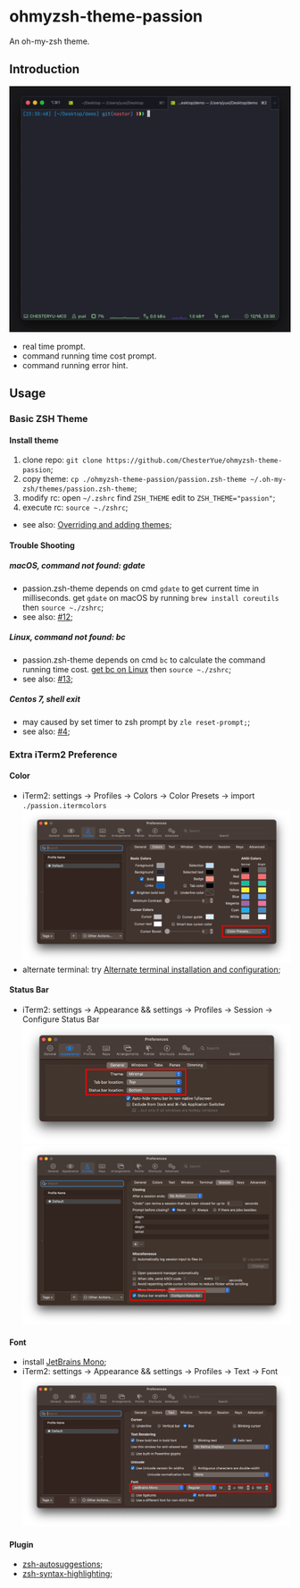 # ohmyzsh-theme-passion

An oh-my-zsh theme.

## Introduction

![passion](./image/passion.gif)

* real time prompt.
* command running time cost prompt.
* command running error hint.

## Usage

### Basic ZSH Theme

#### Install theme

1. clone repo: ```git clone https://github.com/ChesterYue/ohmyzsh-theme-passion```;
2. copy theme: ```cp ./ohmyzsh-theme-passion/passion.zsh-theme ~/.oh-my-zsh/themes/passion.zsh-theme```;
3. modify rc: open ```~/.zshrc``` find ```ZSH_THEME``` edit to ```ZSH_THEME="passion"```;
4. execute rc: ```source ~./zshrc```;

* see also: [Overriding and adding themes](https://github.com/ohmyzsh/ohmyzsh/wiki/Customization#overriding-and-adding-themes);

#### Trouble Shooting

##### macOS, command not found: gdate

* passion.zsh-theme depends on cmd ```gdate``` to get current time in milliseconds. get ```gdate``` on macOS by running ```brew install coreutils``` then ```source ~./zshrc```;
* see also: [#12](https://github.com/ChesterYue/ohmyzsh-theme-passion/issues/12);

##### Linux, command not found: bc

* passion.zsh-theme depends on cmd ```bc``` to calculate the command running time cost. [get bc on Linux](https://www.tecmint.com/bc-command-examples/#:~:text=If%20you%20don%E2%80%99t%20have%20bc%20on%20your%20system%2C,command%20prompt%20and%20simply%20start%20calculating%20your%20expressions.) then ```source ~./zshrc```;
* see also: [#13](https://github.com/ChesterYue/ohmyzsh-theme-passion/issues/13);

##### Centos 7, shell exit

* may caused by set timer to zsh prompt by ```zle reset-prompt;```;
* see also: [#4](https://github.com/ChesterYue/ohmyzsh-theme-passion/issues/4);

### Extra iTerm2 Preference

#### Color

<!-- cspell:disable-next-line -->
* iTerm2: settings -> Profiles -> Colors -> Color Presets -> import ```./passion.itermcolors``` ![color.png](./image/color.png)
* alternate terminal: try [Alternate terminal installation and configuration](https://iterm2colorschemes.com/);

#### Status Bar

* iTerm2: settings -> Appearance && settings -> Profiles -> Session -> Configure Status Bar ![status_0.png](./image/status_0.png) ![status_1.png](./image/status_1.png)

#### Font

* install [JetBrains Mono](https://www.jetbrains.com/lp/mono/);
* iTerm2: settings -> Appearance && settings -> Profiles -> Text -> Font ![font.png](./image/font.png)

#### Plugin

* [zsh-autosuggestions](https://github.com/zsh-users/zsh-autosuggestions);
* [zsh-syntax-highlighting](https://github.com/zsh-users/zsh-syntax-highlighting);
